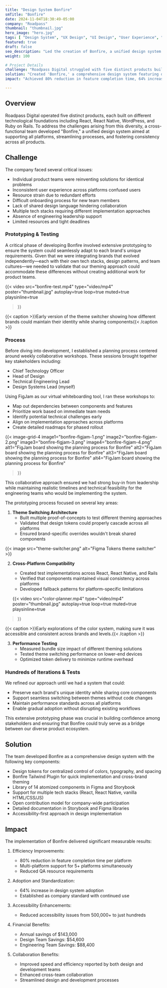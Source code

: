 ```yaml
---
title: "Design System Bonfire"
smTitle: "Bonfire"
date: 2024-11-04T18:30:49-05:00
company: "Roadpass"
thumbnail: "thumbnail.jpg"
hero_image: "hero.jpg"
tags: [ "Design System", "UX Design", "UI Design", "User Experience", "User Interface" ]
featured: true
draft: false
seo_description: "Led the creation of Bonfire, a unified design system that streamlined development across 5 platforms."
weight: 100

# Project Details
challenge: "Roadpass Digital struggled with five distinct products built on different technological foundations, leading to resource strain, inconsistent user experiences, and inefficient onboarding of new team members."
solution: "Created 'Bonfire,' a comprehensive design system featuring design tokens, a Tailwind plugin, reusable components, and robust documentation to unify design across all platforms."
impact: "Achieved 80% reduction in feature completion time, 64% increase in design system adoption, and estimated annual savings of over $143,000, while drastically reducing accessibility issues from half a million to just a few hundred."

---
```


## Overview

Roadpass Digital operated five distinct products, each built on different technological foundations including React, React Native, WordPress, and Ruby on Rails. To address the challenges arising from this diversity, a cross-functional team developed "Bonfire," a unified design system aimed at supporting all platforms, streamlining processes, and fostering consistency across all products.

## Challenge

The company faced several critical issues:
- Individual product teams were reinventing solutions for identical problems
- Inconsistent user experience across platforms confused users
- Resource strain due to redundant efforts
- Difficult onboarding process for new team members
- Lack of shared design language hindering collaboration
- Multiple tech stacks requiring different implementation approaches
- Absence of engineering leadership support
- Limited resources and tight deadlines

### Prototyping & Testing

A critical phase of developing Bonfire involved extensive prototyping to ensure the system could seamlessly adapt to each brand's unique requirements. Given that we were integrating brands that evolved independently—each with their own tech stacks, design patterns, and team cultures—we needed to validate that our theming approach could accommodate these differences without creating additional work for product teams.

{{< video
    src="bonfire-test.mp4"
    type="video/mp4"
    poster="thumbnail.jpg"
    autoplay=true
    loop=true
    muted=true
    playsinline=true
>}}

{{< caption >}}Early version of the theme switcher showing how different brands could maintain their identity while sharing components{{< /caption >}}

### Process

Before diving into development, I established a planning process centered around weekly collaborative workshops. These sessions brought together key stakeholders including:

- Chief Technology Officer
- Head of Design
- Technical Engineering Lead
- Design Systems Lead (myself)

Using FigJam as our virtual whiteboarding tool, I ran these workshops to:
- Map out dependencies between components and features
- Prioritize work based on immediate team needs
- Identify potential technical challenges early
- Align on implementation approaches across platforms
- Create detailed roadmaps for phased rollout

{{< image-grid-4
    image1="bonfire-figjam-1.png"
    image2="bonfire-figjam-2.png"
    image3="bonfire-figjam-3.png"
    image4="bonfire-figjam-4.png"
    alt1="FigJam board showing the planning process for Bonfire"
    alt2="FigJam board showing the planning process for Bonfire"
    alt3="FigJam board showing the planning process for Bonfire"
    alt4="FigJam board showing the planning process for Bonfire"
>}}

This collaborative approach ensured we had strong buy-in from leadership while maintaining realistic timelines and technical feasibility for the engineering teams who would be implementing the system.


The prototyping process focused on several key areas:

1. **Theme Switching Architecture**
   - Built multiple proof-of-concepts to test different theming approaches
   - Validated that design tokens could properly cascade across all platforms
   - Ensured brand-specific overrides wouldn't break shared components

{{< image src="theme-switcher.png" alt="Figma Tokens theme switcher" >}}

2. **Cross-Platform Compatibility**
   - Created test implementations across React, React Native, and Rails
   - Verified that components maintained visual consistency across platforms
   - Developed fallback patterns for platform-specific limitations

   {{< video
    src="color-planner.mp4"
    type="video/mp4"
    poster="thumbnail.jpg"
    autoplay=true
    loop=true
    muted=true
    playsinline=true
>}}

{{< caption >}}Early explorations of the color system, making sure it was accessible and consistent across brands and levels.{{< /caption >}}

3. **Performance Testing**
   - Measured bundle size impact of different theming solutions
   - Tested theme switching performance on lower-end devices
   - Optimized token delivery to minimize runtime overhead

### Hundreds of Iterations & Tests
We refined our approach until we had a system that could:

- Preserve each brand's unique identity while sharing core components
- Support seamless switching between themes without code changes
- Maintain performance standards across all platforms
- Enable gradual adoption without disrupting existing workflows

This extensive prototyping phase was crucial in building confidence among stakeholders and ensuring that Bonfire could truly serve as a bridge between our diverse product ecosystem.


## Solution

The team developed Bonfire as a comprehensive design system with the following key components:
- Design tokens for centralized control of colors, typography, and spacing
- Bonfire Tailwind Plugin for quick implementation and cross-brand theming
- Library of 14 atomized components in Figma and Storybook
- Support for multiple tech stacks (React, React Native, vanilla HTML/CSS/JS)
- Open contribution model for company-wide participation
- Detailed documentation in Storybook and Figma libraries
- Accessibility-first approach in design implementation

## Impact

The implementation of Bonfire delivered significant measurable results:
1. Efficiency Improvements:
   - 80% reduction in feature completion time per platform
   - Multi-platform support for 5+ platforms simultaneously
   - Reduced QA resource requirements

2. Adoption and Standardization:
   - 64% increase in design system adoption
   - Established as company standard with continued use

3. Accessibility Enhancements:
   - Reduced accessibility issues from 500,000+ to just hundreds

4. Financial Benefits:
   - Annual savings of $143,000
   - Design Team Savings: $54,600
   - Engineering Team Savings: $88,400

5. Collaboration Benefits:
   - Improved speed and efficiency reported by both design and development teams
   - Enhanced cross-team collaboration
   - Streamlined design and development processes









